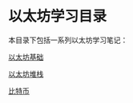 # 以太坊学习目录
本目录下包括一系列以太坊学习笔记：

[以太坊基础](./ethereum_basic.md)

[以太坊堆栈](./ethereum_stack.md)

[比特币](./BTC.md)
